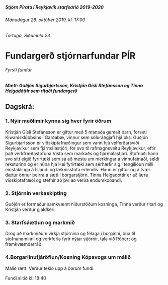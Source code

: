 ##### Stjórn Pírata í Reykjavík starfsárið 2019-2020
###### Mánudagur 28. október 2019, kl. 17:00
###### Tortuga, Síðumúla 23

# Fundargerð stjórnarfundar PÍR
###### Fyrsti fundur

##### Mætt: Guðjón Sigurbjartsson, Kristján Gísli Stefánsson og Tinna Helgadóttir sem ritaði fundargerð

## Dagskrá: 

### 1. Nýir meðlimir kynna sig hver fyrir öðrum
Kristján Gísli Stefánsson er giftur með 5 mánaða gamalt barn, forseti Kiwanisklúbbsins í Garðabæ, vinnur sem söluráðgjafi hjá olís. 
Guðjón Sigurbjartsson er viðskiptafræðingur sem vann hjá velferðarsviði Reykjavíkur sem fjármálastjóri, fór svo til rafmagnsveitu Reykjavíkur, eftir það verkfræðastofuna Vista sem markaðs og fjármálastjóri. Stofnaði hann svo sitt eigið fyrirtæki sem sá að mestu um merkingar á vinnufatnaði, seldi reksturinn og er núna hjá Hei fyrirtæki sem sérhæfir sig í tengiliðun milli einstaklinga á Íslandi og læknisstofa erlendis. Hann er giftur og á tvær dætur önnur þeirra á sæti í borgarstjórn. 
Tinna Helgadóttir er að læra viðskiptafræði og stefnir að því að verða endurskoðandi.

### 2. Stjórnin verkaskipting
Guðjón er formaður samkvæmt niðurstöðum kosninga, Tinna verður ritari og Kristján verður gjaldkeri.

### 3. Starfsáætlun og markmið
Drög að markmiðum virkja stjórnina og félaga í borginni, búa til stofnanaminni og verkferla fyrir nýjar stjórnir, tala við Róbert og framkvæmdarráð.

### 4.Borgarlínufjáröflun/Kosning Kópavogs um málið
Málið rætt. Verður tekið upp á öðrum fundi.

Fundi slitið kl: 18:40
